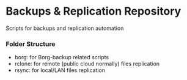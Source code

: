 # Backups & Replication Repository
Scripts for backups and replication automation

### Folder Structure
- borg:    for Borg-backup related scripts
- rclone:  for remote (public cloud normally) files replication
- rsync:   for local/LAN files replication
